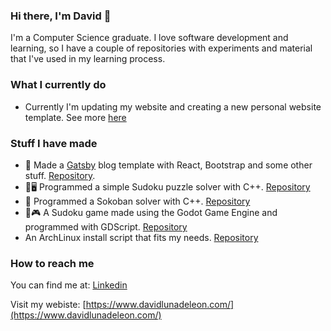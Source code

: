 ### Hi there, I'm David 👋

I'm a Computer Science graduate. I love software development and learning, so I have a couple of repositories with experiments and material that I've used in my learning process.

### What I currently do

- Currently I'm updating my website and creating a new personal website template. See more [here](https://github.com/davidlunadeleon/personal-website-template)

### Stuff I have made

- 📓 Made a [Gatsby](https://www.gatsbyjs.com/) blog template with React, Bootstrap and some other stuff. [Repository](https://github.com/davidlunadeleon/gatsby-blog-template). 
- 🔢🖥️ Programmed a simple Sudoku puzzle solver with C++. [Repository](https://github.com/davidlunadeleon/sudoku-solver)
- 🧩 Programmed a Sokoban solver with C++. [Repository](https://github.com/davidlunadeleon/sokoban-solver)
- 🔢🎮 A Sudoku game made using the Godot Game Engine and programmed with GDScript. [Repository](https://github.com/davidlunadeleon/Sudoku)
- An ArchLinux install script that fits my needs. [Repository](https://github.com/davidlunadeleon/arch_install_script)

### How to reach me

You can find me at: [Linkedin](https://www.linkedin.com/in/david-luna-de-le%C3%B3n-36266913a/)

Visit my webiste: [https://www.davidlunadeleon.com/](https://www.davidlunadeleon.com/)

<!--
**davidlunadeleon/davidlunadeleon** is a ✨ _special_ ✨ repository because its `README.md` (this file) appears on your GitHub profile.

Here are some ideas to get you started:

- 🔭 I’m currently working on ...
- 🌱 I’m currently learning ...
- 👯 I’m looking to collaborate on ...
- 🤔 I’m looking for help with ...
- 💬 Ask me about ...
- 📫 How to reach me: ...
- 😄 Pronouns: ...
- ⚡ Fun fact: ...
-->
